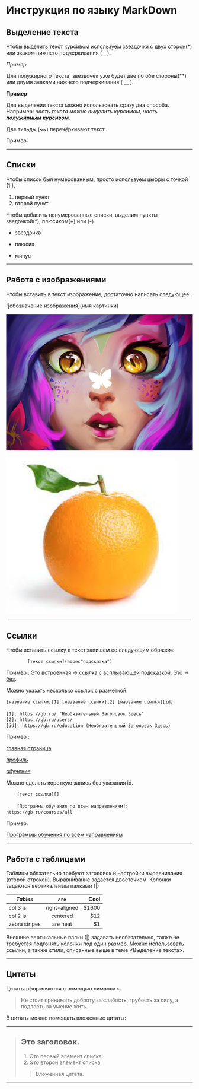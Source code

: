 # Инструкция по языку MarkDown

## Выделение текста

Чтобы выделить текст курсивом используем звездочки с двух сторон(*) или зкаком нижнего подчеркивания ( _ ). 

*Пример* 

Для полужирного текста, звездочек уже будет две по обе стороны(**) или двумя знаками нижнего подчеркивания ( __ ). 

**Пример**

Для выделения текста можно использовать сразу два способа. Например: _часть текста можно выделить курсимом, часть **полужирным курсивом**_.

Две тильды (~~) перечёркивают текст.

~~Пример~~

***

## Списки

Чтобы список был нумерованным, просто используем цыфры с точкой (1.).

1. первый пункт
2. второй пункт

Чтобы добавить ненумерованные списки, выделим пункты зведочкой(*), плюсиком(+) или (-).

* звездочка
+ плюсик
- минус

***

## Работа с изображениями

Чтобы вставить в текст изображение, достаточно написать следующее:

![обозначение изображения](имя картинки)

![Привет, это Нико!](league-of-legends-lol-neeko-art-digital-wallpaper-1920x1440_25.jpg)

![orange](orange.png)

***

## Ссылки

Чтобы вставить ссылку в текст запишем ее следующим образом:

            [текст ссылки](адрес"подсказка")

Пример : Это встроенная -> [ссылка с всплывающей подсказкой](https://gb.ru/ "GeekBrains"). Это -> [без](https://gb.ru/).

Можно указать несколько ссылок с разметкой:

    [название ссылки][1] [название ссылки][2] [название ссылки][id]
    
    [1]: https://gb.ru/ "Необязательный Заголовок Здесь"
    [2]: https://gb.ru/users/
    [id]: https://gb.ru/education (Необязательный Заголовок Здесь)

Пример :

[главная страница][1]

[профиль][2] 

[обучение][id]

Можно сделать короткую запись без указания id.

        [текст ссылки][]
        
        [Программы обучения по всем направлениям]: https://gb.ru/courses/all

Пример:

[Программы обучения по всем направлениям][]

[1]: https://gb.ru/ "GeekBrains"
[2]: https://gb.ru/users/
[id]: https://gb.ru/education (Моё обучение)
[Программы обучения по всем направлениям]: https://gb.ru/courses/all

***

## Работа с таблицами

Таблицы обязательно требуют заголовок и настройки выравнивания (второй строкой). Выравнивание задаётся двоеточием. Колонки задаются вертикальным палками (|)

| *Tables*        | `Are`           | **Cool**  |
| ------------- |:-------------:| -----:|
| col 3 is      | right-aligned | $1600 |
| col 2 is      | centered      |   $12 |
| zebra stripes | are neat      |    $1 |

Внешние вертикальные палки (|) задавать необзяательно, также не требуется подгонять колонки под один размер. Можно использовать ссылки, а также стили, описанные выше в теме <Выделение текста>.

***

## Цитаты 

Цитаты оформляются с помощью символа `>`.

> Не стоит принимать доброту за слабость, грубость за силу, а подлость за умение жить.

В цитаты можно помещать вложенные цитаты:

***

> ## Это заголовок.
>
> 1.   Это первый элемент списка..
> 2.   Это второй элемент списка.
>
> > Вложенная цитата.

***